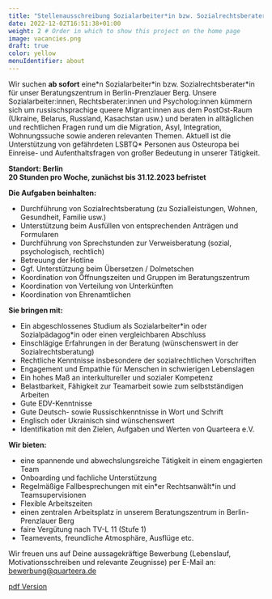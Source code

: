 ```yaml
---
title: "Stellenausschreibung Sozialarbeiter*in bzw. Sozialrechtsberater*in" # Title of your project
date: 2022-12-02T16:51:38+01:00
weight: 2 # Order in which to show this project on the home page
image: vacancies.png
draft: true
color: yellow
menuIdentifier: about
---
```


Wir suchen **ab sofort** eine\*n Sozialarbeiter\*in bzw. Sozialrechtsberater\*in für unser Beratungszentrum in
Berlin-Prenzlauer Berg. Unsere Sozialarbeiter:innen, Rechtsberater:innen und Psycholog:innen kümmern sich
um russischsprachige queere Migrant:innen aus dem PostOst-Raum (Ukraine, Belarus, Russland, Kasachstan
usw.) und beraten in alltäglichen und rechtlichen Fragen rund um die Migration, Asyl, Integration,
Wohnungssuche sowie anderen relevanten Themen. Aktuell ist die Unterstützung von gefährdeten LSBTQ\*
Personen aus Osteuropa bei Einreise- und Aufenthaltsfragen von großer Bedeutung in unserer Tätigkeit.

**Standort: Berlin** \
**20 Stunden pro Woche, zunächst bis 31.12.2023 befristet**

**Die Aufgaben beinhalten:**

- Durchführung von Sozialrechtsberatung (zu Sozialleistungen, Wohnen, Gesundheit, Familie usw.)
- Unterstützung beim Ausfüllen von entsprechenden Anträgen und Formularen
- Durchführung von Sprechstunden zur Verweisberatung (sozial, psychologisch, rechtlich)
- Betreuung der Hotline
- Ggf. Unterstützung beim Übersetzen / Dolmetschen
- Koordination von Öffnungszeiten und Gruppen im Beratungszentrum
- Koordination von Verteilung von Unterkünften
- Koordination von Ehrenamtlichen

**Sie bringen mit:**

- Ein abgeschlossenes Studium als Sozialarbeiter\*in oder Sozialpädagog\*in oder einen vergleichbaren Abschluss
- Einschlägige Erfahrungen in der Beratung (wünschenswert in der Sozialrechtsberatung)
- Rechtliche Kenntnisse insbesondere der sozialrechtlichen Vorschriften
- Engagement und Empathie für Menschen in schwierigen Lebenslagen
- Ein hohes Maß an interkultureller und sozialer Kompetenz
- Belastbarkeit, Fähigkeit zur Teamarbeit sowie zum selbstständigen Arbeiten
- Gute EDV-Kenntnisse
- Gute Deutsch- sowie Russischkenntnisse in Wort und Schrift
- Englisch oder Ukrainisch sind wünschenswert
- Identifikation mit den Zielen, Aufgaben und Werten von Quarteera e.V.

**Wir bieten:**

- eine spannende und abwechslungsreiche Tätigkeit in einem engagierten Team
- Onboarding und fachliche Unterstützung
- Regelmäßige Fallbesprechungen mit ein*er Rechtsanwält\*in und Teamsupervisionen
- Flexible Arbeitszeiten
- einen zentralen Arbeitsplatz in unserem Beratungszentrum in Berlin-Prenzlauer Berg
- faire Vergütung nach TV-L 11 (Stufe 1)
- Teamevents, freundliche Atmosphäre, Ausflüge etc.


Wir freuen uns auf Deine aussagekräftige Bewerbung (Lebenslauf, Motivationsschreiben und
relevante Zeugnisse) per E-Mail an: [bewerbung@quarteera.de](bewerbung@quarteera.de)

[pdf Version](https://quarteera.de/files/stelle/Sozialrechtsberater_in.pdf)